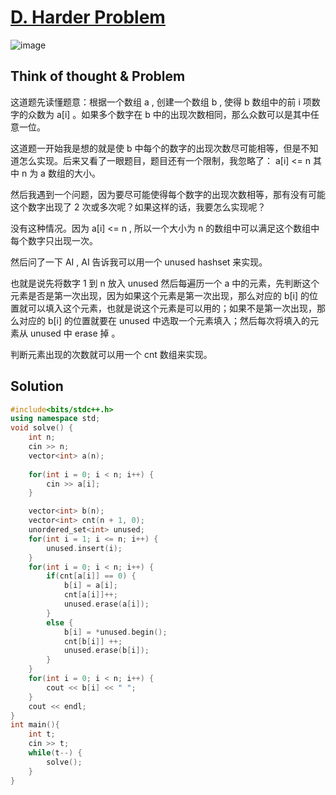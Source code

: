 # [D. Harder Problem](https://codeforces.com/contest/2044/problem/D)

![image](https://github.com/user-attachments/assets/356724d1-78ee-4bdc-8249-53bd7164f694)

## Think of thought & Problem

这道题先读懂题意：根据一个数组 a , 创建一个数组 b , 使得 b 数组中的前 i 项数字的众数为 a[i] 。如果多个数字在 b 中的出现次数相同，那么众数可以是其中任意一位。

这道题一开始我是想的就是使 b 中每个的数字的出现次数尽可能相等，但是不知道怎么实现。后来又看了一眼题目，题目还有一个限制，我忽略了： a[i] <= n 其中 n 为 a 数组的大小。

然后我遇到一个问题，因为要尽可能使得每个数字的出现次数相等，那有没有可能这个数字出现了 2 次或多次呢？如果这样的话，我要怎么实现呢？

没有这种情况。因为 a[i] <= n , 所以一个大小为 n 的数组中可以满足这个数组中每个数字只出现一次。

然后问了一下 AI , AI 告诉我可以用一个 unused hashset 来实现。

也就是说先将数字 1 到 n 放入 unused 然后每遍历一个 a 中的元素，先判断这个元素是否是第一次出现，因为如果这个元素是第一次出现，那么对应的 b[i] 的位置就可以填入这个元素，也就是说这个元素是可以用的；如果不是第一次出现，那么对应的 b[i] 的位置就要在 unused 中选取一个元素填入；然后每次将填入的元素从 unused 中 erase 掉 。

判断元素出现的次数就可以用一个 cnt 数组来实现。

## Solution

```cpp
#include<bits/stdc++.h>
using namespace std;
void solve() {
    int n;
    cin >> n;
    vector<int> a(n);
    
    for(int i = 0; i < n; i++) {
        cin >> a[i];
    }

    vector<int> b(n);
    vector<int> cnt(n + 1, 0);
    unordered_set<int> unused;
    for(int i = 1; i <= n; i++) {
        unused.insert(i);
    }
    for(int i = 0; i < n; i++) {
        if(cnt[a[i]] == 0) {
            b[i] = a[i];
            cnt[a[i]]++;
            unused.erase(a[i]);
        }
        else {
            b[i] = *unused.begin();
            cnt[b[i]] ++;
            unused.erase(b[i]);
        }
    }
    for(int i = 0; i < n; i++) {
        cout << b[i] << " ";
    }
    cout << endl;
}
int main(){
    int t;
    cin >> t;
    while(t--) {
        solve();
    }
}
```
